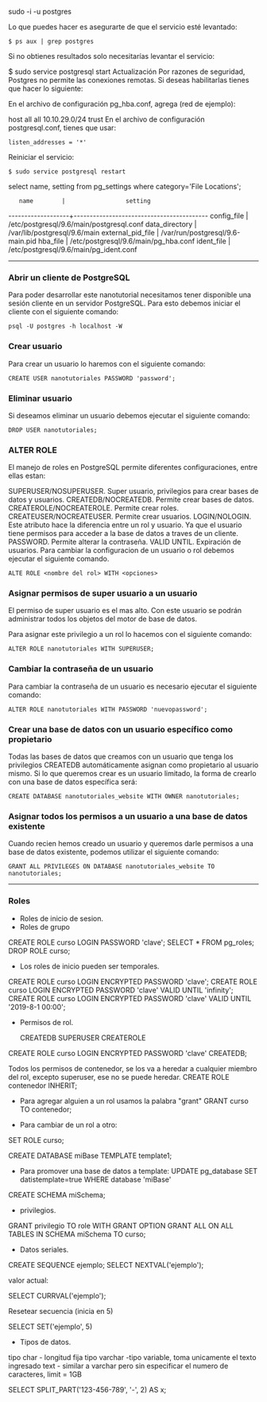 sudo -i -u postgres

Lo que puedes hacer es asegurarte de que el servicio esté levantado:

`
$ ps aux | grep postgres
`

Si no obtienes resultados solo necesitarías levantar el servicio:

$ sudo service postgresql start
Actualización
Por razones de seguridad, Postgres no permite las conexiones remotas. Si deseas habilitarlas tienes que hacer lo siguiente:

En el archivo de configuración pg_hba.conf, agrega (red de ejemplo):

host all all 10.10.29.0/24 trust
En el archivo de configuración postgresql.conf, tienes que usar:

`
listen_addresses = '*'
`

Reiniciar el servicio:

`
$ sudo service postgresql restart
`

select name, setting from pg_settings where category='File Locations';

       name        |                 setting                  
-------------------+------------------------------------------
 config_file       | /etc/postgresql/9.6/main/postgresql.conf
 data_directory    | /var/lib/postgresql/9.6/main
 external_pid_file | /var/run/postgresql/9.6-main.pid
 hba_file          | /etc/postgresql/9.6/main/pg_hba.conf
 ident_file        | /etc/postgresql/9.6/main/pg_ident.conf


-------------------------------------------------

### Abrir un cliente de PostgreSQL

Para poder desarrollar este nanotutorial necesitamos tener disponible una sesión cliente en un servidor PostgreSQL. Para esto debemos iniciar el cliente con el siguiente comando:

`
psql -U postgres -h localhost -W
`

### Crear usuario

Para crear un usuario lo haremos con el siguiente comando:

`
CREATE USER nanotutoriales PASSWORD 'password';
`

### Eliminar usuario

Si deseamos eliminar un usuario debemos ejecutar el siguiente comando:

`
DROP USER nanotutoriales;
`

### ALTER ROLE

El manejo de roles en PostgreSQL permite diferentes configuraciones, entre ellas estan:

SUPERUSER/NOSUPERUSER. Super usuario, privilegios para crear bases de datos y usuarios.
CREATEDB/NOCREATEDB. Permite crear bases de datos.
CREATEROLE/NOCREATEROLE. Permite crear roles.
CREATEUSER/NOCREATEUSER. Permite crear usuarios.
LOGIN/NOLOGIN. Este atributo hace la diferencia entre un rol y usuario. Ya que el usuario tiene permisos para acceder a la base de datos a traves de un cliente.
PASSWORD. Permite alterar la contraseña.
VALID UNTIL. Expiración de usuarios.
Para cambiar la configuracion de un usuario o rol debemos ejecutar el siguiente comando.

`
ALTE ROLE <nombre del rol> WITH <opciones>
`

### Asignar permisos de super usuario a un usuario

El permiso de super usuario es el mas alto. Con este usuario se podrán administrar todos los objetos del motor de base de datos.

Para asignar este privilegio a un rol lo hacemos con el siguiente comando:

`
ALTER ROLE nanotutoriales WITH SUPERUSER;
`


### Cambiar la contraseña de un usuario

Para cambiar la contraseña de un usuario es necesario ejecutar el siguiente comando:

`
ALTER ROLE nanotutoriales WITH PASSWORD 'nuevopassword';
`

### Crear una base de datos con un usuario específico como propietario

Todas las bases de datos que creamos con un usuario que tenga los privilegios CREATEDB automáticamente asignan como propietario al usuario mismo. Si lo que queremos crear es un usuario limitado, la forma de crearlo con una base de datos específica será:

`
CREATE DATABASE nanotutoriales_website WITH OWNER nanotutoriales;
`

### Asignar todos los permisos a un usuario a una base de datos existente

Cuando recien hemos creado un usuario y queremos darle permisos a una base de datos existente, podemos utilizar el siguiente comando:

`
GRANT ALL PRIVILEGES ON DATABASE nanotutoriales_website TO nanotutoriales;
`

-------------------------------------------------


### Roles

+ Roles de inicio de sesion.
+ Roles de grupo

CREATE ROLE curso LOGIN PASSWORD 'clave';
SELECT * FROM pg_roles;
DROP ROLE curso;

+ Los roles de inicio pueden ser temporales.

CREATE ROLE curso LOGIN ENCRYPTED PASSWORD 'clave';
CREATE ROLE curso LOGIN ENCRYPTED PASSWORD 'clave' VALID UNTIL 'infinity';
CREATE ROLE curso LOGIN ENCRYPTED PASSWORD 'clave' VALID UNTIL '2019-8-1 00:00';

+ Permisos de rol.

  CREATEDB
  SUPERUSER
  CREATEROLE

CREATE ROLE curso LOGIN ENCRYPTED PASSWORD 'clave' CREATEDB;

Todos los permisos de contenedor, se los va a heredar a cualquier miembro del rol, excepto superuser, ese no se puede heredar.
CREATE ROLE contenedor INHERIT;

+ Para agregar alguien a un rol usamos la palabra "grant"
GRANT curso TO contenedor;

+ Para cambiar de un rol a otro:

SET ROLE curso;

CREATE DATABASE miBase TEMPLATE template1;

+ Para promover una base de datos a template:
UPDATE pg_database SET datistemplate=true WHERE database 'miBase' 


CREATE SCHEMA miSchema;

+ privilegios.

GRANT privilegio TO role WITH GRANT OPTION
GRANT ALL ON ALL TABLES IN SCHEMA miSchema TO curso;

+ Datos seriales.

CREATE SEQUENCE ejemplo;
SELECT NEXTVAL('ejemplo');

valor actual:

SELECT CURRVAL('ejemplo');

Resetear secuencia (inicia en 5)

SELECT SET('ejemplo', 5)

+ Tipos de datos.

tipo char - longitud fija
tipo varchar -tipo variable, toma unicamente el texto ingresado
text - similar a varchar pero sin especificar el numero de caracteres, limit = 1GB

SELECT SPLIT_PART('123-456-789', '-', 2) AS x;
















